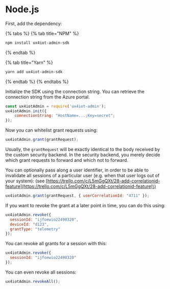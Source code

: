 # Node.js

First, add the dependency:

{% tabs %}
{% tab title="NPM" %}
```bash
npm install ux4iot-admin-sdk
```
{% endtab %}

{% tab title="Yarn" %}
```bash
yarn add ux4iot-admin-sdk
```
{% endtab %}
{% endtabs %}

Initialize the SDK using the connection string. You can retrieve the connection string from the Azure portal.

```javascript
const ux4iotAdmin = require('ux4iot-admin');
ux4iotAdmin.init({
    connectionString: "HostName=...;Key=secret";
});
```

Now you can whitelist grant requests using:

```javascript
ux4iotAdmin.grant(grantRequest);
```

Usually, the `grantRequest` will be exactly identical to the body received by the custom security backend. In the security backend, you merely decide which grant requests to forward and which not to forward.

You can optionally pass along a user identifier, in order to be able to invalidate all sessions of a particular user \(e.g. when that user logs out of your system\): \(see [https://trello.com/c/L5mGgQXt/28-add-correlationid-feature](https://trello.com/c/L5mGgQXt/28-add-correlationid-feature)\)

```javascript
ux4iotAdmin.grant(grantRequest, { userCorrelationId: "4711" });
```

If you want to revoke the grant at a later point in time, you can do this using:

```javascript
ux4iotAdmin.revoke({
  sessionId: "ijfoewio22490320",
  deviceId: "d123",
  grantType: "telemetry"
});
```

You can revoke all grants for a session with this:

```javascript
ux4iotAdmin.revoke({
  sessionId: "ijfoewio22490320"
});
```

You can even revoke all sessions:

```javascript
ux4iotAdmin.revokeAll();
```



